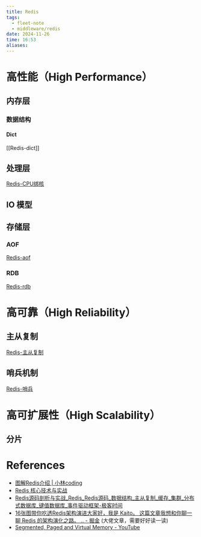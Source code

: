 ```yaml
---
title: Redis
tags:
  - fleet-note
  - middleware/redis
date: 2024-11-26
time: 16:53
aliases:
---
```


# 高性能（High Performance）

## 内存层

### 数据结构
#### Dict
[[Redis-dict]]

## 处理层
[Redis-CPU绑核](Redis-CPU绑核.md)

## IO 模型
## 存储层
### AOF
[Redis-aof](Redis-aof.md)
### RDB 
[Redis-rdb](Redis-rdb.md)

# 高可靠（High Reliability）
## 主从复制
[Redis-主从复制](Redis-主从复制.md)
## 哨兵机制
[Redis-哨兵](Redis-哨兵.md)

# 高可扩展性（High Scalability）
## 分片

# References
* [图解Redis介绍 | 小林coding](https://xiaolincoding.com/redis/)
* [Redis 核心技术与实战](https://time.geekbang.org/column/intro/100056701?tab=catalog)
* [Redis源码剖析与实战\_Redis\_Redis源码\_数据结构\_主从复制\_缓存\_集群\_分布式数据库\_键值数据库\_事件驱动框架-极客时间](https://time.geekbang.org/column/intro/100084301?tab=catalog)
* [16张图带你吃透Redis架构演进大家好，我是 Kaito。 这篇文章我想和你聊一聊 Redis 的架构演化之路。 .. - 掘金](https://juejin.cn/post/6925284711296155655) (大佬文章，需要好好读一读)
* [Segmented, Paged and Virtual Memory - YouTube](https://youtu.be/p9yZNLeOj4s?si=CVjlC-nsjzwapib6)